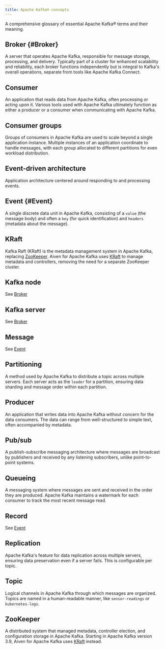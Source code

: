 ```yaml
---
title: Apache Kafka® concepts
---
```


A comprehensive glossary of essential Apache Kafka® terms and their meaning.

## Broker {#Broker}

A server that operates Apache Kafka, responsible for message storage,
processing, and delivery. Typically part of a cluster for enhanced
scalability and reliability, each broker functions independently but is
integral to Kafka's overall operations, separate from tools like Apache
Kafka Connect.

## Consumer

An application that reads data from Apache Kafka, often processing or
acting upon it. Various tools used with Apache Kafka ultimately function
as either a producer or a consumer when communicating with Apache Kafka.

## Consumer groups

Groups of consumers in Apache Kafka are used to scale beyond a single
application instance. Multiple instances of an application coordinate to
handle messages, with each group allocated to different partitions for
even workload distribution.

## Event-driven architecture

Application architecture centered around responding to and processing
events.

## Event {#Event}

A single discrete data unit in Apache Kafka, consisting of a `value`
(the message body) and often a `key` (for quick identification) and
`headers` (metadata about the message).

## KRaft

Kafka Raft (KRaft) is the metadata management system in Apache Kafka, replacing
[ZooKeeper](#zookeeper). Aiven for Apache Kafka uses [KRaft](/docs/products/kafka/concepts/kraft-mode)
to manage metadata and controllers, removing the need for a separate ZooKeeper cluster.

## Kafka node

See [Broker](#Broker)

## Kafka server

See [Broker](#Broker)

## Message

See [Event](#Event)

## Partitioning

A method used by Apache Kafka to distribute a topic across multiple
servers. Each server acts as the `leader` for a partition, ensuring data
sharding and message order within each partition.

## Producer

An application that writes data into Apache Kafka without concern for
the data consumers. The data can range from well-structured to simple
text, often accompanied by metadata.

## Pub/sub

A publish-subscribe messaging architecture where messages are
broadcast by publishers and received by any listening subscribers,
unlike point-to-point systems.

## Queueing

A messaging system where messages are sent and received in the order
they are produced. Apache Kafka maintains a watermark for each consumer
to track the most recent message read.

## Record

See [Event](#Event)

## Replication

Apache Kafka's feature for data replication across multiple servers,
ensuring data preservation even if a server fails. This is configurable
per topic.

## Topic

Logical channels in Apache Kafka through which messages are organized.
Topics are named in a human-readable manner, like `sensor-readings` or
`kubernetes-logs`.

## ZooKeeper

A distributed system that managed metadata, controller election, and configuration
storage in Apache Kafka. Starting in Apache Kafka version 3.9, Aiven for Apache Kafka
uses [KRaft](#kraft) instead.
